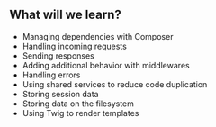 ##  What will we learn?

* Managing dependencies with Composer
* Handling incoming requests
* Sending responses
* Adding additional behavior with middlewares
* Handling errors
* Using shared services to reduce code duplication
* Storing session data
* Storing data on the filesystem
* Using Twig to render templates
